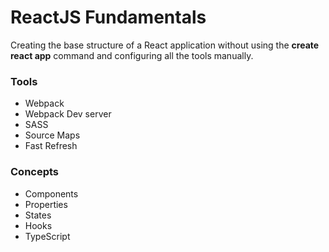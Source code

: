 # ReactJS Fundamentals

Creating the base structure of a React application without using the **create react app** command and configuring all the tools manually.

### Tools

- Webpack
- Webpack Dev server
- SASS
- Source Maps
- Fast Refresh

### Concepts

- Components
- Properties
- States
- Hooks
- TypeScript
